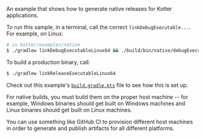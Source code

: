 An example that shows how to generate native releases for Kotter applications.

To run this sample, in a terminal, call the correct `linkDebugExecutable...`. For example, on Linux:

```bash
# in kotter/examples/native
$ ./gradlew linkDebugExecutableLinux64 && ./build/bin/native/debugExecutable/native.kexe
```

To build a production binary, call:

```bash
$ ./gradlew linkReleaseExecutableLinux64
```

Check out this example's [`build.gradle.kts`](build.gradle.kts) file to see how this is set up.

For native builds, you must build them on the proper host machine -- for example, Windows binaries should get built on
Windows machines and Linux binaries should get built on Linux machines.

You can use something like GitHub CI to provision different host machines in order to generate and publish artifacts for
all different platforms.